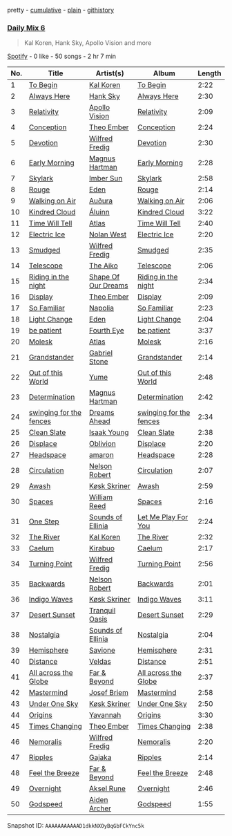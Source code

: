 pretty - [cumulative](/playlists/cumulative/37i9dQZF1E37DfB9BO9G7y.md) - [plain](/playlists/plain/37i9dQZF1E37DfB9BO9G7y) - [githistory](https://github.githistory.xyz/mdn522/spotify-playlist-archive/blob/main/playlists/plain/37i9dQZF1E37DfB9BO9G7y)

### [Daily Mix 6](https://open.spotify.com/playlist/37i9dQZF1E37DfB9BO9G7y)

> Kal Koren, Hank Sky, Apollo Vision and more

[Spotify](https://open.spotify.com/user/spotify) - 0 like - 50 songs - 2 hr 7 min

| No. | Title | Artist(s) | Album | Length |
|---|---|---|---|---|
| 1 | [To Begin](https://open.spotify.com/track/2ADbfyFk3bFcAKNZw2z5hO) | [Kal Koren](https://open.spotify.com/artist/48ZAcUtJjaZZ0OZstH5X4v) | [To Begin](https://open.spotify.com/album/4yJ5p5BsGWKehK683tmbd8) | 2:22 |
| 2 | [Always Here](https://open.spotify.com/track/1rI4uOKyr3fLslWMMwjS0J) | [Hank Sky](https://open.spotify.com/artist/2OY5PzPmKNjNFgy4QwOPdI) | [Always Here](https://open.spotify.com/album/2wvLx5K3usy7ULZv9nqteD) | 2:30 |
| 3 | [Relativity](https://open.spotify.com/track/67nD0mOPtbTm5lhBsBhXqV) | [Apollo Vision](https://open.spotify.com/artist/0S54IVxCmJNc6FN8wLIC5v) | [Relativity](https://open.spotify.com/album/1OEiVFSqZIrwAqlfvgDaSJ) | 2:09 |
| 4 | [Conception](https://open.spotify.com/track/5hKhlMFQtrntz30Osay5BA) | [Theo Ember](https://open.spotify.com/artist/5D2aedk5p3rkUVfU4c72uR) | [Conception](https://open.spotify.com/album/1a5sbWpRuWvIKJdCoblgvV) | 2:24 |
| 5 | [Devotion](https://open.spotify.com/track/4SdfvnH0muFlUQpBtwQ3WM) | [Wilfred Fredig](https://open.spotify.com/artist/4hTrnME7WOKqbnIfRiu01m) | [Devotion](https://open.spotify.com/album/5Iy31GrLevTAdBzULDvi3c) | 2:30 |
| 6 | [Early Morning](https://open.spotify.com/track/2FWsxzejovIykc5XSuBU76) | [Magnus Hartman](https://open.spotify.com/artist/0mAdUTIB13jBSnfdYp7xKl) | [Early Morning](https://open.spotify.com/album/33IACGqrKQKz2vGTmcuYAn) | 2:28 |
| 7 | [Skylark](https://open.spotify.com/track/2UXV16ANGj3HJHyMPQ926G) | [Imber Sun](https://open.spotify.com/artist/2HyEvRdpjC6Ek9cLlLof0X) | [Skylark](https://open.spotify.com/album/1Gk8zFV8H6oOvb6YPPWfBb) | 2:58 |
| 8 | [Rouge](https://open.spotify.com/track/2GDkzLMtW2eAtuB8a2DK96) | [Eden](https://open.spotify.com/artist/2ZgkqMJtaEzlPnzjbCDCmD) | [Rouge](https://open.spotify.com/album/0T9TKsZ56Sk7XvBknqltc3) | 2:14 |
| 9 | [Walking on Air](https://open.spotify.com/track/2dD53mHfjyGg6o856Di1OK) | [Auðura](https://open.spotify.com/artist/0DE6DqplF6aes6HrDbH29i) | [Walking on Air](https://open.spotify.com/album/7c05mEBhWNCuChYLnBCqjz) | 2:06 |
| 10 | [Kindred Cloud](https://open.spotify.com/track/5OyPm6eLU5uINXjDGGpwAV) | [Áluinn](https://open.spotify.com/artist/50yugGZM2qgXcIO7gHBYvF) | [Kindred Cloud](https://open.spotify.com/album/3qP4suZZ6QmTxORczXe2e9) | 3:22 |
| 11 | [Time Will Tell](https://open.spotify.com/track/6DVIE4GsAHQTNzTYGxv0Cg) | [Atlas](https://open.spotify.com/artist/4cIXcF5axlL9r4CTRCtszo) | [Time Will Tell](https://open.spotify.com/album/3UFaCLotI4Jr8IjUms79KM) | 2:40 |
| 12 | [Electric Ice](https://open.spotify.com/track/3MjCaWeXShwFAV9l4CMy7w) | [Nolan West](https://open.spotify.com/artist/25DKElOUj8NYekti1LTyzS) | [Electric Ice](https://open.spotify.com/album/2Os2oJGG4sMTrKK8n3QQwj) | 2:20 |
| 13 | [Smudged](https://open.spotify.com/track/0qONtGN9jp8POGuH1UmQQI) | [Wilfred Fredig](https://open.spotify.com/artist/4hTrnME7WOKqbnIfRiu01m) | [Smudged](https://open.spotify.com/album/5SWR10tFVt3B9LfR9ZEZ60) | 2:35 |
| 14 | [Telescope](https://open.spotify.com/track/2U9oMk1CsE22E9Ep1HwuwK) | [The Aiko](https://open.spotify.com/artist/2qI0IMelpQDuqwVCmluMQ3) | [Telescope](https://open.spotify.com/album/7FaVIwJ3Cco5gvdFk4IdZc) | 2:06 |
| 15 | [Riding in the night](https://open.spotify.com/track/4B85WXIqKdsvUgzW8VbuVb) | [Shape Of Our Dreams](https://open.spotify.com/artist/17QBpw01txiuRtneh0l1tc) | [Riding in the night](https://open.spotify.com/album/5f2zmKpWgzWd1RMfx1fzA9) | 2:34 |
| 16 | [Display](https://open.spotify.com/track/2zQQDwkqV1PdM7nBtMMpC7) | [Theo Ember](https://open.spotify.com/artist/5D2aedk5p3rkUVfU4c72uR) | [Display](https://open.spotify.com/album/3vhOnEjTegpjgr3Yx3N8tS) | 2:09 |
| 17 | [So Familiar](https://open.spotify.com/track/6nUCRiGNLGTtpmGSjspeNE) | [Napolia](https://open.spotify.com/artist/7yyohycQq12ZbZJZOISJ83) | [So Familiar](https://open.spotify.com/album/3KwrHldSiUOenMESBpQJ9h) | 2:23 |
| 18 | [Light Change](https://open.spotify.com/track/2gNFy5yCqo0zTd0g8YCtuI) | [Eden](https://open.spotify.com/artist/2ZgkqMJtaEzlPnzjbCDCmD) | [Light Change](https://open.spotify.com/album/1hpSWLQhCBt2Ksc1jlCZnH) | 2:04 |
| 19 | [be patient](https://open.spotify.com/track/42hSh6L3A169R19kWKjK0E) | [Fourth Eye](https://open.spotify.com/artist/6rRi2CL7CAJPlreLloPwxY) | [be patient](https://open.spotify.com/album/6axajv4QhAuQTRDY1RM4eL) | 3:37 |
| 20 | [Molesk](https://open.spotify.com/track/2Xbv0iAI6Irz0MbzIoA8qv) | [Atlas](https://open.spotify.com/artist/4cIXcF5axlL9r4CTRCtszo) | [Molesk](https://open.spotify.com/album/1TWNF7LjvZjGL7mUuYhZmR) | 2:16 |
| 21 | [Grandstander](https://open.spotify.com/track/5mUXZO9wv4YdoiiIxu8JMl) | [Gabriel Stone](https://open.spotify.com/artist/2n5cofsnSYMHUF8C9TmIA1) | [Grandstander](https://open.spotify.com/album/7hu8b3VkCXUBNVXHinrFIb) | 2:14 |
| 22 | [Out of this World](https://open.spotify.com/track/4PmX7b7S3EiMVpXKyxyAvs) | [Yume](https://open.spotify.com/artist/4BgMskNNvTm3R0amoQs2eD) | [Out of this World](https://open.spotify.com/album/46IN6kCCMP1ix8gIdmOSQF) | 2:48 |
| 23 | [Determination](https://open.spotify.com/track/0w6yRMdjXPiRYFzbkKi27h) | [Magnus Hartman](https://open.spotify.com/artist/0mAdUTIB13jBSnfdYp7xKl) | [Determination](https://open.spotify.com/album/55E8hkQ079zjb5ET1ZO7ba) | 2:42 |
| 24 | [swinging for the fences](https://open.spotify.com/track/4ibnFZ5jTdnyuQO4p7OifJ) | [Dreams Ahead](https://open.spotify.com/artist/6JHr6WrfMhJNTpJ1smiQXy) | [swinging for the fences](https://open.spotify.com/album/3yAVYrjvUOTa3yisFrnEsz) | 2:34 |
| 25 | [Clean Slate](https://open.spotify.com/track/7CqVGMtoQBCWqrLiad6tqJ) | [Isaak Young](https://open.spotify.com/artist/7qmOAgRUFZhLfwtyCGPKdo) | [Clean Slate](https://open.spotify.com/album/7kSDFu4VWH9euEwHBmgV5P) | 2:38 |
| 26 | [Displace](https://open.spotify.com/track/4PSh6Xs1SIXT6JEAz8QGYk) | [Oblivion](https://open.spotify.com/artist/5bay23a7lnykOEQWt7FVnQ) | [Displace](https://open.spotify.com/album/0T0ham97bER92N0nshZX97) | 2:20 |
| 27 | [Headspace](https://open.spotify.com/track/1dONhBwI00X9RqmWwyNyHF) | [amaron](https://open.spotify.com/artist/01aRA4ZySdCi0bmRhTyGhf) | [Headspace](https://open.spotify.com/album/7sH0j9DFAE6NFNMXudgUVF) | 2:28 |
| 28 | [Circulation](https://open.spotify.com/track/50Ziucmsey63pWlQq7JpM7) | [Nelson Robert](https://open.spotify.com/artist/1nITSgFXHcsi7Im2tAANUp) | [Circulation](https://open.spotify.com/album/20RBGtqcFGb2dCjiQQJU62) | 2:07 |
| 29 | [Awash](https://open.spotify.com/track/0pmOD9EqymNZWEQBqi9H0Q) | [Køsk Skriner](https://open.spotify.com/artist/373GwyozV3SJ9WC59MtwZu) | [Awash](https://open.spotify.com/album/7LS1m9rdGcc0oyRUnDfnny) | 2:59 |
| 30 | [Spaces](https://open.spotify.com/track/72eV4iUZ0MHnx35ARmPwYY) | [William Reed](https://open.spotify.com/artist/62TYFSmuHJr3QblYwgJq76) | [Spaces](https://open.spotify.com/album/44UlIseSRSr4N7AtOkiQb1) | 2:16 |
| 31 | [One Step](https://open.spotify.com/track/3TR4OoqzX947WgOxG1d5F3) | [Sounds of Ellinia](https://open.spotify.com/artist/0o4rbXNv8YoDHK2nSnlJxr) | [Let Me Play For You](https://open.spotify.com/album/3iaRPX0CtnZXks49RHIJaj) | 2:24 |
| 32 | [The River](https://open.spotify.com/track/2GSifb3ONhopI2dW4JmT34) | [Kal Koren](https://open.spotify.com/artist/48ZAcUtJjaZZ0OZstH5X4v) | [The River](https://open.spotify.com/album/4JMxYZaVQQ6UWeG4nOoUtj) | 2:32 |
| 33 | [Caelum](https://open.spotify.com/track/2LpBVKEbFP9RLFQhPRP7WB) | [Kirabuo](https://open.spotify.com/artist/56ncV7I51jTZIqwrCWsOu0) | [Caelum](https://open.spotify.com/album/4vweMdGkPlsXIlb4NR6MxK) | 2:17 |
| 34 | [Turning Point](https://open.spotify.com/track/53rJ8hwJgZkFRh97gdWPBT) | [Wilfred Fredig](https://open.spotify.com/artist/4hTrnME7WOKqbnIfRiu01m) | [Turning Point](https://open.spotify.com/album/0XhWXS71bbpjK1JaQoVv5H) | 2:56 |
| 35 | [Backwards](https://open.spotify.com/track/56K3O5ll53zW9G3xQfiPUK) | [Nelson Robert](https://open.spotify.com/artist/1nITSgFXHcsi7Im2tAANUp) | [Backwards](https://open.spotify.com/album/45JThTsoSUWB3jXMC2u6Me) | 2:01 |
| 36 | [Indigo Waves](https://open.spotify.com/track/1zD4Rvpzn5v7oLxqlbyfhd) | [Køsk Skriner](https://open.spotify.com/artist/373GwyozV3SJ9WC59MtwZu) | [Indigo Waves](https://open.spotify.com/album/0zw5agu3WoaZKT9mUwSi56) | 3:11 |
| 37 | [Desert Sunset](https://open.spotify.com/track/3ECCf01lcaoLsIR9wRkcRO) | [Tranquil Oasis](https://open.spotify.com/artist/31pLNmCY9ScYFahS0Qa448) | [Desert Sunset](https://open.spotify.com/album/6w3DV7iiKFdCXedJZJClaO) | 2:29 |
| 38 | [Nostalgia](https://open.spotify.com/track/3umWVESQAMH0rKgczQUsbU) | [Sounds of Ellinia](https://open.spotify.com/artist/0o4rbXNv8YoDHK2nSnlJxr) | [Nostalgia](https://open.spotify.com/album/66lyZsgpXQ7QjN5wzIPu0r) | 2:04 |
| 39 | [Hemisphere](https://open.spotify.com/track/0Uek6WY0h7l6DSHmCQSqss) | [Savione](https://open.spotify.com/artist/3BqdrzfJnVqaTOI84wcjVg) | [Hemisphere](https://open.spotify.com/album/3F5VaCTowmfhBgRDDwv0vV) | 2:31 |
| 40 | [Distance](https://open.spotify.com/track/6tgO0zZjBCInyzx09qv1D6) | [Veldas](https://open.spotify.com/artist/5F18FuQCNYjrzM5zhdCwhh) | [Distance](https://open.spotify.com/album/1vErqH4mAi8vdWpgMpVWlq) | 2:51 |
| 41 | [All across the Globe](https://open.spotify.com/track/45wivOLIh3TwUciPUMPN0W) | [Far & Beyond](https://open.spotify.com/artist/3ZfzatnOpZk7jV2TeN76if) | [All across the Globe](https://open.spotify.com/album/13uxP2KvlBtwe08xh7eFvM) | 2:37 |
| 42 | [Mastermind](https://open.spotify.com/track/3lt88w6SiiTWWvG0LYXRjx) | [Josef Briem](https://open.spotify.com/artist/4WPCpYGEKs5yshn2wETIDB) | [Mastermind](https://open.spotify.com/album/5F1yoqSTnOwpncRGT8nV9D) | 2:58 |
| 43 | [Under One Sky](https://open.spotify.com/track/6XXkX7ohWk05601MK9xhB0) | [Køsk Skriner](https://open.spotify.com/artist/373GwyozV3SJ9WC59MtwZu) | [Under One Sky](https://open.spotify.com/album/20Qsb7HD2npEI3wfnvfhOV) | 2:50 |
| 44 | [Origins](https://open.spotify.com/track/0U5OKIZb2n35xNBmsxuSiH) | [Yavannah](https://open.spotify.com/artist/2i9RUDCIF8Aqr3sq19hTZI) | [Origins](https://open.spotify.com/album/5wdRzws51iFoyCB87klzVQ) | 3:30 |
| 45 | [Times Changing](https://open.spotify.com/track/0zijPgoHMPRsK8V5Dko7kI) | [Theo Ember](https://open.spotify.com/artist/5D2aedk5p3rkUVfU4c72uR) | [Times Changing](https://open.spotify.com/album/55lws6GDlFEYlGdGxju3jq) | 2:38 |
| 46 | [Nemoralis](https://open.spotify.com/track/3OjohsSYsu4WJ8E4GtgXtD) | [Wilfred Fredig](https://open.spotify.com/artist/4hTrnME7WOKqbnIfRiu01m) | [Nemoralis](https://open.spotify.com/album/52YMRMqNpJVwqhtO1pOk3B) | 2:20 |
| 47 | [Ripples](https://open.spotify.com/track/59BSctyh5gdfzKzPhFxFwb) | [Gajaka](https://open.spotify.com/artist/1pTns3zLC3U3F8LjY4y5rO) | [Ripples](https://open.spotify.com/album/3hTOrd4qbOKpGRSNYHxRoX) | 2:14 |
| 48 | [Feel the Breeze](https://open.spotify.com/track/0vUcaGixVs5gRwdmvJapA7) | [Far & Beyond](https://open.spotify.com/artist/3ZfzatnOpZk7jV2TeN76if) | [Feel the Breeze](https://open.spotify.com/album/16dcXv0shy4UYcXIaNhPpR) | 2:48 |
| 49 | [Overnight](https://open.spotify.com/track/4fFWgiplAvOOfHJ5rrvW7x) | [Aksel Rune](https://open.spotify.com/artist/0aHXh9twlvt1B0nI5vpEzA) | [Overnight](https://open.spotify.com/album/1zpBq1Mlz7eUVPHAwxdlL2) | 2:46 |
| 50 | [Godspeed](https://open.spotify.com/track/5MaBuM8Ltv3uRipXjHDm4z) | [Aiden Archer](https://open.spotify.com/artist/3VgNLAQtZ0NxQLpZJSGFmE) | [Godspeed](https://open.spotify.com/album/5Bk4kdH7RSmWAb6V9zR4pB) | 1:55 |

Snapshot ID: `AAAAAAAAAAAD1dkkNXOyBqGbFCkYnc5k`
